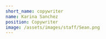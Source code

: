 ```yaml
---
short_name: copywriter
name: Karina Sanchez
position: Copywriter
image: /assets/images/staff/Sean.png
---
```

